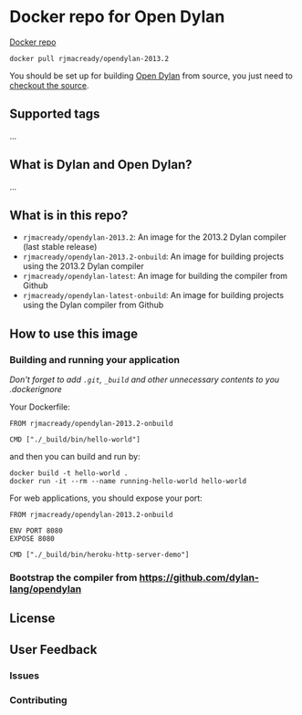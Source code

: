 # Docker repo for Open Dylan

[Docker repo](https://registry.hub.docker.com/u/rjmacready/opendylan/)

`docker pull rjmacready/opendylan-2013.2`

You should be set up for building [Open Dylan](http://opendylan.org) from source, you just need to [checkout the source](https://github.com/dylan-lang/opendylan).

## Supported tags

...

## What is Dylan and Open Dylan?

...

## What is in this repo?

* `rjmacready/opendylan-2013.2`: An image for the 2013.2 Dylan compiler (last stable release)
* `rjmacready/opendylan-2013.2-onbuild`: An image for building projects using the 2013.2 Dylan compiler
* `rjmacready/opendylan-latest`: An image for building the compiler from Github
* `rjmacready/opendylan-latest-onbuild`: An image for building projects using the Dylan compiler from Github

## How to use this image

### Building and running your application

*Don't forget to add `.git`, `_build` and other unnecessary contents to you .dockerignore*

Your Dockerfile:

```
FROM rjmacready/opendylan-2013.2-onbuild

CMD ["./_build/bin/hello-world"]
```

and then you can build and run by:

```
docker build -t hello-world .
docker run -it --rm --name running-hello-world hello-world
```

For web applications, you should expose your port:

```
FROM rjmacready/opendylan-2013.2-onbuild

ENV PORT 8080
EXPOSE 8080

CMD ["./_build/bin/heroku-http-server-demo"]
```


### Bootstrap the compiler from https://github.com/dylan-lang/opendylan



## License

## User Feedback

### Issues

### Contributing
